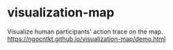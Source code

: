 # visualization-map
Visualize human participants' action trace on the map.
https://ngocntkt.github.io/visualization-map/demo.html

